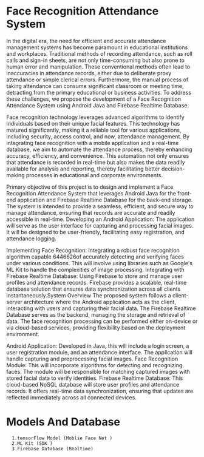 # Face Recognition Attendance System
 
In the digital era, the need for efficient and accurate attendance management systems has become paramount in educational institutions and workplaces. Traditional methods of recording attendance, such as roll calls and sign-in sheets, are not only time-consuming but also prone to human error and manipulation. These conventional methods often lead to inaccuracies in attendance records, either due to deliberate proxy attendance or simple clerical errors. Furthermore, the manual process of taking attendance can consume significant classroom or meeting time, detracting from the primary educational or business activities. To address these challenges, we propose the development of a Face Recognition Attendance System using Android Java and Firebase Realtime Database.

Face recognition technology leverages advanced algorithms to identify individuals based on their unique facial features. This technology has matured significantly, making it a reliable tool for various applications, including security, access control, and now, attendance management. By integrating face recognition with a mobile application and a real-time database, we aim to automate the attendance process, thereby enhancing accuracy, efficiency, and convenience. This automation not only ensures that attendance is recorded in real-time but also makes the data readily available for analysis and reporting, thereby facilitating better decision-making processes in educational and corporate environments.

Primary objective of this project is to design and implement a Face Recognition Attendance System that leverages Android Java for the front-end application and Firebase Realtime Database for the back-end storage. The system is intended to provide a seamless, efficient, and secure way to manage attendance, ensuring that records are accurate and readily accessible in real-time. Developing an Android Application: The application will serve as the user interface for capturing and processing facial images. It will be designed to be user-friendly, facilitating easy registration, and attendance logging.


Implementing Face Recognition: Integrating a robust face recognition algorithm capable 6446626of accurately detecting and verifying faces under various conditions. This will involve using libraries such as Google's ML Kit to handle the complexities of image processing.
Integrating with Firebase Realtime Database: Using Firebase to store and manage user profiles and attendance records. Firebase provides a scalable, real-time database solution that ensures data synchronization across all clients instantaneously.System Overview The proposed system follows a client-server architecture where the Android application acts as the client, interacting with users and capturing their facial data. The Firebase Realtime Database serves as the backend, managing the storage and retrieval of data. The face recognition processing can be performed either on-device or via cloud-based services, providing flexibility based on the deployment environment.

Android Application: Developed in Java, this will include a login screen, a user registration module, and an attendance interface. The application will handle capturing and preprocessing facial images. Face Recognition Module: This will incorporate algorithms for detecting and recognizing faces. The module will be responsible for matching captured images with stored facial data to verify identities. Firebase Realtime Database: This cloud-based NoSQL database will store user profiles and attendance records. It offers real-time data synchronization, ensuring that updates are reflected immediately across all connected devices.

# Models And Database 
```
  1.tensorFlow Model (Moblie Face Net )
  2.ML Kit (SDK )
  3.Firebase Database (Realtime)
```




